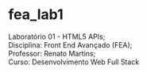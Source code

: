 # fea_lab1
Laboratório 01 - HTML5 APIs;  
Disciplina: Front End Avançado (FEA);  
Professor: Renato Martins;  
Curso: Desenvolvimento Web Full Stack  

